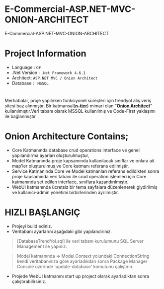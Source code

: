 # E-Commercial-ASP.NET-MVC-ONION-ARCHITECT
E-Commercial-ASP.NET-MVC-ONION-ARCHITECT

# Project Information
- Language : ` C# `
- .Net Version :  ` .Net Framework 4.6.1 `
- Architect:  ` ASP.NET MVC / Onion Architect `
- Database : `  MSSQL `
#
Merhabalar, proje yapılırken fonksiyonel süreçleri için trendyol alış veriş sitesi baz alınmıştır, Bir katmansal(**[n-tier]()**) mimari olan "**[Onion Architect]()**" kullanılmıştır.Veri tabanı olarak MSSQL kullanılmış ve Code-First yaklaşımı ile bağlanmıştır

# Onion Architecture Contains;

- Core Katmanında database crud operations interface ve genel yapılandırma ayarları oluşturulmuştur,
- Model Katmanında proje kapsamında kullanılacak sınıflar ve onlara ait map'ler oluşturulmuş ve Core katmanı referans edilmiştir.
- Service Katmanında Core ve Model katmanları referans edildikten sonra proje kapsamında veri tabanı ile crud operation işlemleri için Core katmanında set edilen interface, sınıflara kazandırılmıştır.
- WebUI katmanında ücretsiz bir tema sayfalara düzenlenerek giydirilmiş ve kullanıcı-admin yönetimi birbirlerinden ayrılmıştır.

# HIZLI BAŞLANGIÇ
- Projeyi build ediniz.
- Veritabanı ayarlarını aşağıdaki gibi yapılandırınız.
> [DatabaseTrendYol.sql] ile veri tabanı kurulumunu SQL Server Management ile yapınız.

> Model katmanında => Model.Context yolundaki ConnectionString kendi veritabanınıza göre ayarladıkdan sonra Package Manager Console üzerinde 'update-database' komutunu çalıştırın.

- Projede WebUI katmanını start up project olarak ayarladıktan sonra çalıştırabilirsiniz.
